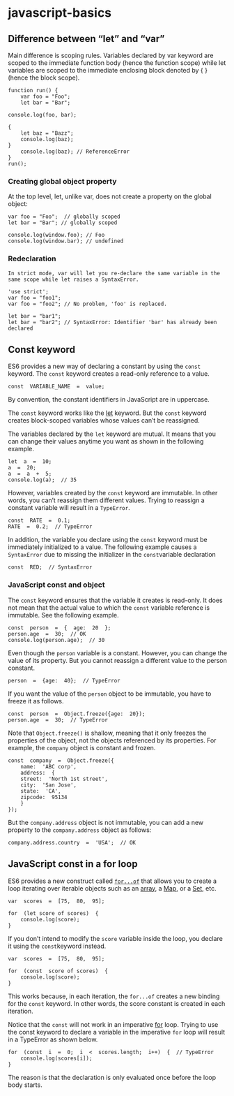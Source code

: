 
# javascript-basics


## Difference between “let” and “var”
Main difference is scoping rules. Variables declared by var keyword are scoped to the immediate function body (hence the function scope) while let variables are scoped to the immediate enclosing block denoted by { } (hence the block scope).
	
	function run() {
  		var foo = "Foo";
  		let bar = "Bar";
	
	console.log(foo, bar);
  	
  	{
    	let baz = "Bazz";
    	console.log(baz);
  	}
  		console.log(baz); // ReferenceError
	}
	run();
	

### Creating global object property

At the top level, let, unlike var, does not create a property on the global object:

	var foo = "Foo";  // globally scoped
	let bar = "Bar"; // globally scoped

	console.log(window.foo); // Foo
	console.log(window.bar); // undefined
	
### Redeclaration

	In strict mode, var will let you re-declare the same variable in the same scope while let raises a SyntaxError.

	'use strict';
	var foo = "foo1";
	var foo = "foo2"; // No problem, 'foo' is replaced.

	let bar = "bar1";
	let bar = "bar2"; // SyntaxError: Identifier 'bar' has already been declared

## Const keyword

ES6 provides a new way of declaring a constant by using the  `const`  keyword. The  `const`  keyword creates a read-only reference to a value.

	const  VARIABLE_NAME  =  value;

By convention, the constant identifiers in JavaScript are in uppercase.

The  `const`  keyword works like the  [let](http://www.javascripttutorial.net/es6/javascript-let/)  keyword. But the  `const`  keyword creates block-scoped variables whose values can’t be reassigned.

The variables declared by the  `let`  keyword are mutual. It means that you can change their values anytime you want as shown in the following example.
	
	let  a  =  10;
	a  =  20;
	a  =  a  +  5;
	console.log(a);  // 35

However, variables created by the  `const`  keyword are immutable. In other words, you can’t reassign them different values. Trying to reassign a constant variable will result in a  `TypeError`.

	const  RATE  =  0.1;
	RATE  =  0.2;  // TypeError

In addition, the variable you declare using the  `const`  keyword must be immediately initialized to a value. The following example causes a  `SyntaxError`  due to missing the initializer in the  `const`variable declaration

	const  RED;  // SyntaxError

### JavaScript const and object

The  `const`  keyword ensures that the variable it creates is read-only. It does not mean that the actual value to which the  `const`  variable reference is immutable. See the following example.
	
	const  person  =  {  age:  20  };
	person.age  =  30;  // OK
	console.log(person.age);  // 30

Even though the  `person`  variable is a constant. However, you can change the value of its property. But you cannot reassign a different value to the person constant.

	person  =  {age:  40};  // TypeError

If you want the value of the `person`  object to be immutable, you have to freeze it as follows.

	const  person  =  Object.freeze({age:  20});
	person.age  =  30;  // TypeError

Note that  `Object.freeze()`  is shallow, meaning that it only freezes the properties of the object, not the objects referenced by its properties. For example, the  `company` object is constant and frozen.

	const  company  =  Object.freeze({
		name:  'ABC corp',
		address:  {
		street:  'North 1st street',
		city:  'San Jose',
		state:  'CA',
		zipcode:  95134
		}
	});

But the  `company.address`  object is not immutable, you can add a new property to the  `company.address`  object as follows:

	company.address.country  =  'USA';  // OK	

## JavaScript const in a for loop

ES6 provides a new construct called  [`for...of`](http://www.javascripttutorial.net/es6/javascript-for-of/)  that allows you to create a loop iterating over iterable objects such as an [array](http://www.javascripttutorial.net/javascript-array/), a  [Map](http://www.javascripttutorial.net/es6/javascript-map/), or a  [Set](http://www.javascripttutorial.net/es6/javascript-set/), etc.

	var  scores  =  [75,  80,  95];

	for  (let score of scores)  {
		console.log(score);
	}

If you don’t intend to modify the  `score`  variable inside the loop, you declare it using the  `const`keyword instead.

	var  scores  =  [75,  80,  95];

	for  (const  score of scores)  {
		console.log(score);
	}

This works because, in each iteration, the  `for...of` creates a new binding for the  `const`  keyword. In other words, the score constant is created in each iteration.

Notice that the  `const`  will not work in an imperative  [for](http://www.javascripttutorial.net/javascript-for-loop/) loop. Trying to use the const keyword to declare a variable in the imperative  `for`  loop will result in a TypeError as shown below.
	
	for  (const  i  =  0;  i  <  scores.length;  i++)  {  // TypeError
		console.log(scores[i]);
	}

The reason is that the declaration is only evaluated once before the loop body starts.
